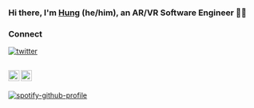 ### Hi there, I'm [Hung][website] (he/him), an AR/VR Software Engineer 👋🥽

### Connect 
[![twitter](https://img.shields.io/twitter/follow/hungthewin?color=1DA1F2&logo=twitter&style=for-the-badge)](https://twitter.com/intent/follow?original_referer=https%3A%2F%2Fgithub.com%2Fhungthewin&screen_name=hungthewin)

[<img align="left" alt="hnguyen094 | LinkedIn" width="22px" src="https://simpleicons.org/icons/linkedin.svg" style="color: white;"/>][linkedin]
[<img align="left" alt="hnguyen094 | Polywork" width="22px" src="https://simpleicons.org/icons/polywork.svg" />][polywork]
<br>
---
[![spotify-github-profile](https://spotify-github-profile.vercel.app/api/view?uid=hungpokemon&cover_image=true&theme=default)](https://spotify-github-profile.vercel.app/api/view?uid=hungpokemon&redirect=true)

<!--
**hnguyen094/hnguyen094** is a ✨ _special_ ✨ repository because its `README.md` (this file) appears on your GitHub profile.

Here are some ideas to get you started:

- 🔭 I’m currently working on ...
- 🌱 I’m currently learning ...
- 👯 I’m looking to collaborate on ...
- 🤔 I’m looking for help with ...
- 💬 Ask me about ...
- 📫 How to reach me: ...
- 😄 Pronouns: ...
- ⚡ Fun fact: ...
-->

[website]: https://hnguyen094.github.io/
[twitter]: https://twitter.com/hungthewin
[linkedin]: https://www.linkedin.com/in/hung-the-nguyen
[polywork]: https://www.polywork.com/hungthewin
